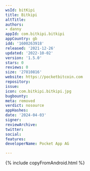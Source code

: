 ```yaml
---
wsId: bitKipi
title: Bitkipi
altTitle: 
authors:
- danny
appId: com.bitkipi.bitkipi
appCountry: gb
idd: '1600263918'
released: '2021-12-26'
updated: '2022-10-02'
version: '1.5.0'
stars: 0
reviews: 0
size: '27810816'
website: https://pocketbitcoin.com
repository: 
issue: 
icon: com.bitkipi.bitkipi.jpg
bugbounty: 
meta: removed
verdict: nosource
appHashes: 
date: '2024-04-03'
signer: 
reviewArchive: 
twitter: 
social: 
features: 
developerName: Pocket App AG

---
```


{% include copyFromAndroid.html %}